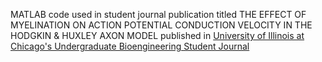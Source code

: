 MATLAB code used in student journal publication titled THE EFFECT OF MYELINATION ON ACTION POTENTIAL
CONDUCTION VELOCITY IN THE HODGKIN & HUXLEY AXON MODEL published in [University of Illinois at Chicago's Undergraduate Bioengineering Student Journal](http://www.bioe.uic.edu/pub/BIOE/BioeUbsj/ubsj_51_sp14.pdf)
